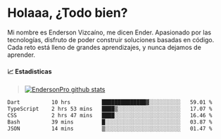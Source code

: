 
# Holaaa, ¿Todo bien?

Mi nombre es Enderson Vizcaíno, me dicen Ender. Apasionado por las tecnologías, disfruto de poder construir soluciones basadas en código. Cada reto está lleno de grandes aprendizajes, y nunca dejamos de aprender. 

#### :chart_with_upwards_trend: Estadisticas
> [![EndersonPro github stats](https://github-readme-stats.vercel.app/api?username=endersonpro&theme=vue-dark&show_icons=true)](https://github.com/anuraghazra/github-readme-stats) 


<!--START_SECTION:waka-->

```txt
Dart          10 hrs          ██████████████▓░░░░░░░░░░   59.01 %
TypeScript    2 hrs 53 mins   ████▒░░░░░░░░░░░░░░░░░░░░   17.07 %
CSS           2 hrs 47 mins   ████░░░░░░░░░░░░░░░░░░░░░   16.46 %
Bash          39 mins         █░░░░░░░░░░░░░░░░░░░░░░░░   03.87 %
JSON          14 mins         ▒░░░░░░░░░░░░░░░░░░░░░░░░   01.47 %
```

<!--END_SECTION:waka-->

[website]: https://endersonpro.github.io/portfolio/
[twitter]: https://twitter.com/endersonj_
[youtube]: https://youtube.com/ByEnderson
[instagram]: https://instagram.com/endersonvizc
[linkedin]: https://www.linkedin.com/in/enderson-vizcaino-2aa927175/
